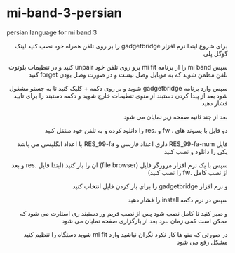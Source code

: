 # mi-band-3-persian
persian language for mi band 3
<div dir="rtl">
  برای شروع ابتدا نرم افزار gadgetbridge را بر روی تلفن همراه خود نصب کنید لینک گوگل پلی

سپس mi band را از برنامه mi fit برو روی تلفن خود  unpair  کنید و در تنظیمات بلوتوث تلفن مطمن شوید که به موبایل وصل نیست و در صورت وصل بودن  forget کنید
  
  
  سپس وارد برنامه gadgetbridge شوید و بر روی دکمه + کلیک کنید تا به جستو مشغول شود بعد از پیدا کردن دستبند از منوی تنطیمات خارج شوید و دکمه دستبند را برای تایید فشار دهید

بعد از چند ثانیه صفحه زیر نمایان می شود

 دو فایل با پسوند های   . fw و .res را دانلود کرده و به تلفن خود منتقل کنید
 
فایل RES_99-fa-num داری اعداد فارسی و RES_99-fa با اعداد انگلیسی می باشد یکی را دانلود و نصب کنید

سپس با یک نرم افزار مرورگر فایل (file browser) ان را باز کنید (ابتدا فایل .res و بعد از نصب کامل  .fw  را نصب کنید)
  
  
  و نرم افزار gadgetbridge  را برای باز کردن فایل انتخاب کنید

سپس در نرم دکمه install را فشار دهید

و صبر کنید تا کامل نصب شود پس از نصب فریم ور دستبند ری استارت می شود که ممکن است کمی زمان ببرد بعد از بارگزاری صفحه نمایان می شود

در صورتی که منو ها کار نکرد نگران نباشید وارد mi fit  شوید دستگاه را تنظیم کنید مشکل رفع می شود


  
  
  
  
  
  
  
  </div>
